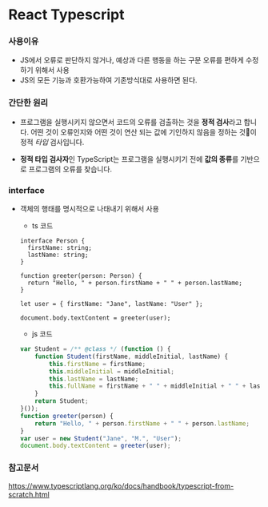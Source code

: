 # React Typescript

### 사용이유

- JS에서 오류로 판단하지 않거나, 예상과 다른 행동을 하는 구문 오류를 편하게 수정하기 위해서 사용
- JS의 모든 기능과 호환가능하여 기존방식대로 사용하면 된다. 



### 간단한 원리

- 프로그램을 실행시키지 않으면서 코드의 오류를 검출하는 것을 **정적 검사**라고 합니다. 어떤 것이 오류인지와 어떤 것이 연산 되는 값에 기인하지 않음을 정하는 것이 정적 *타입* 검사입니다.

- **정적 타입 검사자**인 TypeScript는 프로그램을 실행시키기 전에 **값의 종류**를 기반으로 프로그램의 오류를 찾습니다. 



### interface

- 객체의 행태를 명시적으로 나태내기 위해서 사용

  - ts 코드

  ```tsx
  interface Person {
    firstName: string;
    lastName: string;
  }
   
  function greeter(person: Person) {
    return "Hello, " + person.firstName + " " + person.lastName;
  }
   
  let user = { firstName: "Jane", lastName: "User" };
   
  document.body.textContent = greeter(user);
  ```

  - js 코드

  ```js
  var Student = /** @class */ (function () {
      function Student(firstName, middleInitial, lastName) {
          this.firstName = firstName;
          this.middleInitial = middleInitial;
          this.lastName = lastName;
          this.fullName = firstName + " " + middleInitial + " " + lastName;
      }
      return Student;
  }());
  function greeter(person) {
      return "Hello, " + person.firstName + " " + person.lastName;
  }
  var user = new Student("Jane", "M.", "User");
  document.body.textContent = greeter(user);
  ```



### 참고문서

https://www.typescriptlang.org/ko/docs/handbook/typescript-from-scratch.html